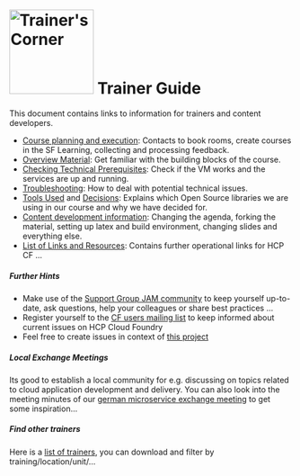 # <img src="https://github.wdf.sap.corp/cc-java-dev/cc-coursematerial/blob/master/Z_ReuseImages/images/trainersCorner.jpg" width="150" alt="Trainer's Corner"/> Trainer Guide

This document contains links to information for trainers and content developers.

* [Course planning and execution](https://github.wdf.sap.corp/cc-java-dev/cc-coursematerial/blob/master/Z_TrainerGuide/CoursePlanningAndExecution.md): Contacts to book rooms, create courses in the SF Learning, collecting and processing feedback.
* [Overview Material](https://github.wdf.sap.corp/cc-java-dev/cc-coursematerial/blob/master/Z_TrainerGuide/MaterialOverview.md): Get familiar with the building blocks of the course.
* [Checking Technical Prerequisites](https://github.wdf.sap.corp/cc-java-dev/cc-coursematerial/blob/master//CoursePrerequisites/TrainerInfo.md): Check if the VM works and the services are up and running.
* [Troubleshooting](https://github.wdf.sap.corp/cc-java-dev/cc-coursematerial/blob/master/Z_TrainerGuide/TroubleShooting.md): How to deal with potential technical issues.
* [Tools Used](https://github.wdf.sap.corp/cc-java-dev/cc-coursematerial/blob/master/_Internals/Tools.md) and [Decisions](https://github.wdf.sap.corp/cc-java-dev/cc-coursematerial/blob/master/_Internals/Tool_Decisions.md): Explains which Open Source libraries we are using in our course and why we have decided for.
* [Content development information](https://github.wdf.sap.corp/cc-java-dev/cc-coursematerial/blob/master/Z_TrainerGuide/ContentDevelopmentInfo.md): Changing the agenda, forking the material, setting up latex and build environment, changing slides and everything else.
* [List of Links and Resources](https://github.wdf.sap.corp/cc-java-dev/cc-coursematerial/blob/master/Resources.md): Contains further operational links for HCP CF ... 

##### Further Hints
- Make use of the [Support Group JAM community](https://jam4.sapjam.com/groups/about_page/qXGUpaYj8Jn3pPCB9xdXiE) to keep yourself up-to-date, ask questions, help your colleagues or share best practices ...
- Register yourself to the [CF users mailing list](https://listserv.sap.corp/mailman/listinfo/cf.users) to keep informed about current issues on HCP Cloud Foundry
- Feel free to create issues in context of [this project](https://github.wdf.sap.corp/cc-java-dev/cc-coursematerial/issues)

##### Local Exchange Meetings
Its good to establish a local community for e.g. discussing on topics related to cloud application development and delivery. You can also look into the meeting minutes of our [german microservice exchange meeting](https://jam4.sapjam.com/wiki/show/sT1ki9Z3nyFSEBMmLPRUwU) to get some inspiration...

##### Find other trainers
Here is a [list of trainers](https://jam4.sapjam.com/groups/9R17gNnhm59Nn0eCoX7hnG/overview_page/GwyxjFNbzIspXeBNKWQglJ), you can download and filter by training/location/unit/...



